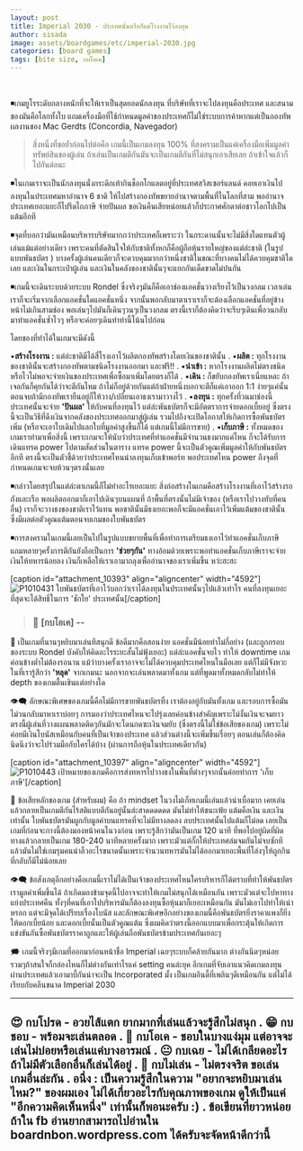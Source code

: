 ```yaml
---
layout: post
title: Imperial 2030 - ประเทศนั้นหรือก็แค่โรงงานไว้ลงทุน
author: sisada
image: assets/boardgames/etc/imperial-2030.jpg
categories: [board games]
tags: [bite size, กบโอเค]
---
```

 

◾️เกมยูโรระดับกลางหนักที่จะให้เราเป็นสุดยอดนักลงทุน ที่บริษัทที่เราจะไปลงทุนคือประเทศ และสนามของมันคือโลกทั้งใบ แถมเครื่องมือที่ใช้กำหนดมูลค่าของประเทศก็ไม่ใช่ระบบการค้าหากแต่เป็นกองทัพ ผลงานของ Mac Gerdts (Concordia, Navegador)

> สิ่งหนึ่งที่ขอย้ำก่อนไปต่อคือ เกมนี้เป็นเกมลงทุน 100% ที่สงครามเป็นแค่เครื่องมือเพิ่มมูลค่าทรัพย์สินของผู้เล่น ถ้าเล่นเป็นเกมตีกันมันจะเป็นเกมตีกันที่ไม่สนุกเอาเสียเลย ถ้าเข้าใจแล้วก็ไปกันต่อนะ


◾️ในเกมเราจะเป็นนักลงทุนนั่งกระดิกเท้ากินช็อกโกแลตอยู่ที่ประเทศสวิสเซอร์แลนด์ คอยเอาเงินไปลงทุนในประเทศมหาอำนาจ 6 ชาติ ให้ไปสร้างกองทัพขยายอำนาจตามพื้นที่ในโลกที่สาม พออำนาจประเทศเยอะแยะก็ไปรีดไถภาษี จ่ายปันผล ขอเงินคืนเสียหน่อยแล้วก็ประกาศศักดาต่อชาวโลกไปเป็นแต้มอีกที


◾️จุดที่บอกว่ามันเหมือนบริหารบริษัทมากกว่าประเทศก็เพราะว่า ในกระดานนั้นจะไม่มีสิ่งใดแทนตัวผู้เล่นแม้แต่อย่างเดียว เพราะคนที่ตัดสินใจให้กับชาติทั้งหกก็คือผู้ถือหุ้นรายใหญ่ของแต่ล่ะชาติ (ในรูปแบบพันธบัตร ) บางครั้งผู้เล่นคนเดียวก็จะควบคุมมากกว่าหนึ่งชาติในขณะที่บางคนไม่ได้ควบคุมชาติใดเลย และเงินในกระเป๋าผู้เล่น และเงินในคลังของชาตินั้นๆจะแยกกันเด็ดขาดไม่ปนกัน

◾️เกมนี้จะเดินระบบด้วยระบบ Rondel ซึ่งจริงๆมันก็คือเอาช่องแอคชั่นวางเรียงไว้เป็นวงกลม เวลาเล่นเราก็จะเริ่มจากเลือกแอคชั่นใดแอคชั่นหนึ่ง จากนั้นพอกลับมาตาเราเราก็จะต้องเลือกแอคชั่นที่อยู่ข้างหน้าไม่เกินสามช่อง พอเล่นๆไปมันก็เดินๆวนๆเป็นวงกลม ตรงนี้เราก็ต้องคิดว่าจะรีบๆเดินเพื่อวนกลับมาทำแอคชั่นซ้ำไวๆ หรือจะค่อยๆเดินทำท่านี้โน้นไปก่อน

โดยของที่ทำได้ในเกมจะมีดังนี้

▪️**สร้างโรงงาน :** แต่ล่ะชาติมีได้สี่โรงเอาไว้ผลิตกองทัพสร้างโดยเงินของชาตินั้น
.
▪️**ผลิต :** ทุกโรงงานของชาตินั้นจะสร้างกองทัพตามชนิดโรงงานออกมา และฟรี!!
.
▪️**นำเข้า :** หากโรงงานผลิตไม่ตรงชนิดหรือไวไม่พอจะจ่ายเงินของประเทศเพื่อซื้อมาเพิ่มโดยตรงก็ได้
.
▪️**เดิน :** ก็ขยับกองทัพเราเนี่ยแหละ ถ้าเจอกันก็คุยกันได้ว่าจะตีกันไหม ถ้าไม่ก็อยู่ด้วยกันแต่ถ้าฝ่ายหนึ่งบอกจะตีก็แค่เอาออก 1:1 ง่ายๆแค่นั้น ตอนจบถ้ามีกองทัพเรายืนอยู่ก็ให้วาง/เปลี่ยนเอาธงเรามาวางไว้
.
▪️**ลงทุน :** ทุกครั้งที่วนมาช่องนี้ประเทศนั้นจะจ่าย **'ปันผล'** ให้กับคนที่ลงทุนไว้ แต่ล่ะพันธบัตรก็จะมีอัตตราการจ่ายดอกเบี้ยอยู่ ซึ่งตรงนี้จะเป็นวิธีที่ดึงเงินจากคลังของประเทศออกมาสู่ผู้เล่น รวมไปถึงจะเปิดโอกาสให้เกิดการซื้อพันธบัตรเพิ่ม (หรือจะเอาใบเดิมไปแลกใบที่มูลค่าสูงขึ้นก็ได้ แต่เกมนี้ไม่มีการขาย)
.
▪️**เก็บภาษี :** ทั้งหมดของเกมเราทำมาเพื่อสิ่งนี้ เพราะเกมจะให้นับว่าประเทศที่ทำแอคชั่นมีจำนวนธงมากแค่ไหน ก็จะได้รับการเดินแทรค power ไปตามสัดส่วนในตาราง แทรค power นี้จะเป็นตัวคูณเพิ่มมูลค่าให้กับพันธบัตรอีกที ตรงนี้จะเป็นตัวชี้ด้วยว่าประเทศไหนน่าลงทุนเก็บเข้าพอร์ท พอประเทศไหน power ถึงจุดที่กำหนดเกมจะจบห้วนๆตรงนั้นเลย

◾️กล่าวโดยสรุปในแต่ล่ะตาเกมนี้ก็ไม่ทำอะไรเยอะแยะ สิ่งก่อสร้างในเกมคือสร้างโรงงานที่เอาไว้สร้างรถถังและเรือ พอผลิตออกมาก็เอาไปเดินๆบนแผนที่ ถ้าพื้นที่ตรงนั้นไม่มีเจ้าของ (หรือเราไปวางทับที่คนอื่น) เราก็จะวางธงของชาติเราไว้แทน พอชาตินั้นมีธงเยอะพอก็จะมีแอคชั่นเอาไว้เพิ่มแต้มของชาตินั้น ซึ่งมีผลต่อตัวคูณแต้มตอนจบเกมของใบพันธบัตร

◾️การสงครามในเกมนี้เลยเป็นไปในรูปแบบขยายพื้นที่เพื่อทำการเตรียมธงเอาไว้ทำแอคชั่นเก็บภาษี แถมหลายๆครั้งการตีกันยังถือเป็นการ **'ช่วยๆกัน'** ทางอ้อมด้วยเพราะพอทำแอคชั่นเก็บภาษีเราจะจ่ายเงินให้ทหารน้อยลง เงินก็เหลือให้เราเอามาถลุงเพื่ออำนาจของเราเพิ่มขึ้น หว่ะฮะฮะ

[caption id="attachment\_10393" align="aligncenter" width="4592"]![P1010431](https://boardnbon.files.wordpress.com/2019/08/p1010431.jpg) ใบพันธบัตรที่เอาไว้บอกว่าเราได้ลงทุนในประเทศนั้นๆไปแล้วเท่าไร คนที่ลงทุนเยอะที่สุดจะได้สิทธิ์ในการ 'ชักใย' ประเทศนั้น[/caption]

> 
> ### 🐸 [กบโอเค] --
> 
> 
> 


🔹 เป็นเกมที่นานๆหยิบมาเล่นทีสนุกดี ข้อดีมากคือสอนง่าย แอคชั่นมีน้อยทำไม่กี่อย่าง (และถูกกรอบของระบบ Rondel บังคับให้คิดอะไรระยะสั้นไม่ฟุ้งเยอะ) แต่ล่ะแอคชั่นจบไว ทำให้ downtime เกมค่อนข้างต่ำไม่ต้องรอนาน แม้ว่าบางครั้งเราอาจจะไม่ได้ควบคุมประเทศไหนในมือเลย แต่ก็ไม่มีจังหวะในที่เรารู้สึกว่า **'หลุด'** จากเกมนะ นอกจากจะเล่นพลาดมาทั้งเกม แต่ที่พูดมาทั้งหมดกลับไม่ทำให้ depth ของเกมตื้นเขินแต่อย่างใด

👁‍🗨 ลักษณะพิเศษของเกมนี้คือไม่มีการขายพันธบัตรทิ้ง เราต้องอยู่กับมันทั้งเกม และรอบการซื้อมันไม่วนกลับมาหาเราบ่อยๆ การมองว่าประเทศไหนจะไปรุ่งเลยค่อนข้างสำคัญเพราะไม่งั้นเงินจะจมยาว ตรงนี้ผู้เล่นที่วางแผนพลาดติดๆกันมักจะโดนกดซะเงินจมยับ (ซึ่งตรงนี้ไม่ใช่ข้อเสียของเกม) เพราะไม่ค่อยมีเงินโบนัสเหมือนกับคนที่เป็นเจ้าของประเทศ แล้วส่วนต่างนี้จะเพิ่มขึ้นเรื่อยๆ ตอนเล่นก็ต้องคิดนิดนึงว่าจะไปร่วมมือกับใครได้บ้าง (ผ่านการถือหุ้นในประเทศเดียวกัน)

[caption id="attachment\_10397" align="aligncenter" width="4592"]![P1010443](https://boardnbon.files.wordpress.com/2019/08/p1010443.jpg) เป้าหมายของเกมคือการส่งทหารไปวางธงในพื้นที่ต่างๆจากนั้นค่อยทำการ 'เก็บภาษี'[/caption]

🔸 ข้อเสียหลักของเกม (สำหรับผม) คือ ถ้า mindset ในวงไม่เก็ทเกมนี้เล่นแล้วน่าเบื่อมาก เคยเล่นแล้วกลายเป็นเกมตีกันไร้สติแบบตีกันอยู่นั้นล่ะสาดดดดดด มันไม่ทำให้ชนะเฟ้ย แต้มคือเงิน และเงินเท่านั้น ใบพันธบัตรมันผูกกับมูลค่าบนแทรคที่จะไม่มีทางลดลง ลบประเทศนั้นไปแต้มก็ไม่ลด เลยเป็นเกมที่ก่อนจะกางนี้ต้องมองหน้าคนในวงก่อน เพราะรู้สึกว่ามันเป็นเกม 120 นาที ที่พอไปอยู่ผิดที่ผิดทางแล้วกลายเป็นเกม 180-240 นาทีหลายครั้งมาก เพราะมัวแต่กั๊กให้ประเทศล่มจมกันไม่จบซักที แล้วมันไม่ใช่เกมรุมคนนำลิ้วอะไรขนาดนั้นเพราะจำนวนทหารมันไม่ได้ออกมาเยอะพื้นที่โล่งๆให้ถูกกินที่กลับก็มีไม่น้อยเลย

👁‍🗨 ข้อสังเกตุอีกอย่างคือเกมนี้เราไม่ได้เป็นเจ้าของประเทศไหนใครบริหารก็ได้ตราบที่ทำให้พันธบัตรเรามูลค่าเพิ่มขึ้นได้ ถ้าเกิดมองข้ามจุดนี้ไปอาจจะทำให้เกมไม่สนุกได้เหมือนกัน เพราะมัวแต่จะไปหาทางแย่งประเทศคืน ทั้งๆที่คนที่เอาไปบริหารมันก็ต้องลงทุนซื้อหุ้นมาก็เยอะเหมือนกัน มันไม่เอาไปทำให้เน่าหรอก แต่จะมีจุดได้เปรียบเรื่องโบนัส และลักษณะพิเศษอีกอย่างของเกมนี้คือพันธบัตรยิ่งราคาแพงก็ยิ่งให้ดอกเบี้ยน้อย และดอกเบี้ยนั้นเป็นตัวคูณแต้ม ซึ่งผมคิดว่าตรงนี้ออกแบบมาเพื่อกระตุ้นให้เกิดการแข่งขันกันซื้อพันธบัตรราคาถูกและให้ผู้เล่นถือพันธบัตรข้ามประเทศกันเยอะๆ

🗯 เกมนี้จริงๆมีเกมที่ออกมาก่อนหน้าชื่อ Imperial เฉยๆระบบก็คล้ายกันมาก ต่างกันนิดๆหน่อย รวมๆถ้าสนใจก็กล่องไหนก็ไม่ต่างกันเท่าไรแค่ setting คนล่ะยุค อีกเกมที่จับเอาแนวคิดเกมลงทุนผ่านประเทศแล้วเอามาบี้กันน่าจะเป็น Incorporated มั้ง เป็นเกมอินดี้ที่เพลินๆดีเหมือนกัน แต่ไม่ได้เรียบกับคลีนขนาด Imperial 2030

-----------------------------------------

😍 กบโปรด - อวยไส้แตก ยากมากที่เล่นแล้วจะรู้สึกไม่สนุก
.
😁 กบชอบ - พร้อมจะเล่นตลอด
.
🙂 กบโอเค - ชอบในบางแง่มุม แต่อาจจะเล่นไม่บ่อยหรือเล่นแค่บางอารมณ์
.
😐 กบเฉย - ไม่ได้เกลียดอะไร ถ้าไม่มีตัวเลือกอื่นก็เล่นได้อยู่
.
🖕 กบไม่เล่น - ไม่ตรงจริต ขอเล่นเกมอื่นล่ะกัน
.
อนึ่ง : เป็นความรู้สึกในความ "อยากจะหยิบมาเล่นไหม?" ของผมเอง ไม่ได้เกี่ยวอะไรกับคุณภาพของเกม ดูให้เป็นแค่ "อีกความคิดเห็นหนึ่ง" เท่านั้นก็พอนะครับ :)
.
ข้อเขียนที่ยาวหน่อยถ้าใน fb อ่านยากสามารถไปอ่านใน boardnbon.wordpress.com ได้ครับจะจัดหน้าดีกว่านี้
-------------------------------------------